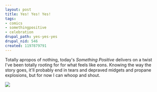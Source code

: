 ```yaml
--- 
layout: post
title: Yes! Yes! Yes!
tags: 
- comics
- somethingpositive
- celebration
drupal_path: yes-yes-yes
drupal_nid: 546
created: 1197879791
---
```

Totally apropos of nothing, today's <em>Something Positive</em> delivers on a twist I've been totally rooting for for what feels like eons. Knowing the way the story goes, it'll probably end in tears and depraved midgets and propane explosions, but for now I can whoop and shout.

<a href="http://www.somethingpositive.net/sp12102007.shtml">![](/files/peejee_davan.jpg)
